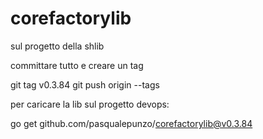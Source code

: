 # corefactorylib

sul progetto della shlib 

committare tutto e creare un tag

git tag v0.3.84
git push origin --tags

 

 

per caricare la lib sul progetto devops:

go get github.com/pasqualepunzo/corefactorylib@v0.3.84